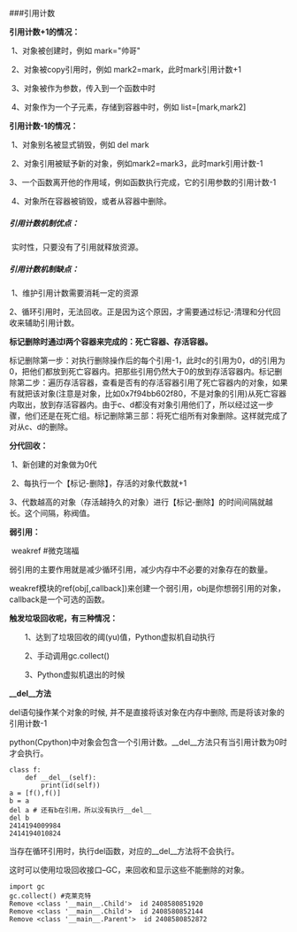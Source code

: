 ###引用计数

**引用计数+1的情况：**

​	1、对象被创建时，例如 mark="帅哥"

​	2、对象被copy引用时，例如 mark2=mark，此时mark引用计数+1

​	3、对象被作为参数，传入到一个函数中时

​	4、对象作为一个子元素，存储到容器中时，例如 list=[mark,mark2]

**引用计数-1的情况：**

​	1、对象别名被显式销毁，例如 del mark

​	2、对象引用被赋予新的对象，例如mark2=mark3，此时mark引用计数-1

​	3、一个函数离开他的作用域，例如函数执行完成，它的引用参数的引用计数-1

​	4、对象所在容器被销毁，或者从容器中删除。

##### 引用计数机制优点：

​	实时性，只要没有了引用就释放资源。

##### 引用计数机制缺点：

​	1、维护引用计数需要消耗一定的资源

​	2、循环引用时，无法回收。正是因为这个原因，才需要通过标记-清理和分代回收来辅助引用计数。

**标记删除时通过l两个容器来完成的：死亡容器、存活容器。**

标记删除第一步：对执行删除操作后的每个引用-1，此时c的引用为0，d的引用为0，把他们都放到死亡容器内。把那些引用仍然大于0的放到存活容器内。标记删除第二步：遍历存活容器，查看是否有的存活容器引用了死亡容器内的对象，如果有就把该对象(注意是对象，比如0x7f94bb602f80，不是对象的引用)从死亡容器内取出，放到存活容器内。由于c、d都没有对象引用他们了，所以经过这一步骤，他们还是在死亡组。标记删除第三部：将死亡组所有对象删除。这样就完成了对从c、d的删除。

**分代回收：** 

​	1、新创建的对象做为0代

​	2、每执行一个【标记-删除】，存活的对象代数就+1

​	3、代数越高的对象（存活越持久的对象）进行【标记-删除】的时间间隔就越长。这个间隔，称阀值。

**弱引用：**

​	weakref   #微克瑞福

​	弱引用的主要作用就是减少循环引用，减少内存中不必要的对象存在的数量。 

​	weakref模块的ref(obj[,callback])来创建一个弱引用，obj是你想弱引用的对象，callback是一个可选的函数。

**触发垃圾回收呢，有三种情况：**

　　1、达到了垃圾回收的阈(yu)值，Python虚拟机自动执行

　　2、手动调用gc.collect()

　　3、Python虚拟机退出的时候

**__del__方法**

del语句操作某个对象的时候, 并不是直接将该对象在内存中删除, 而是将该对象的引用计数-1

python(Cpython)中对象会包含一个引用计数。__del__方法只有当引用计数为0时才会执行。 

```
class f:
    def __del__(self):
        print(id(self))
a = [f(),f()]
b = a
del a # 还有b在引用，所以没有执行__del__
del b
2414194009984
2414194010824
```

当存在循环引用时，执行del函数，对应的__del__方法将不会执行。 

这时可以使用垃圾回收接口–GC，来回收和显示这些不能删除的对象。 

```
import gc 
gc.collect() #克莱克特
Remove <class '__main__.Child'>  id 2408580851920
Remove <class '__main__.Child'>  id 2408580852144
Remove <class '__main__.Parent'>  id 2408580852872
```

